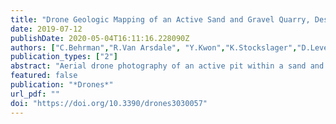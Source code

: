 ```yaml
---
title: "Drone Geologic Mapping of an Active Sand and Gravel Quarry, Desoto County, Mississippi"
date: 2019-07-12
publishDate: 2020-05-04T16:11:16.228090Z
authors: ["C.Behrman","R.Van Arsdale", "Y.Kwon","K.Stockslager","D.Leverett","D.Lumsden"]
publication_types: ["2"]
abstract: "Aerial drone photography of an active pit within a sand and gravel quarry in DeSoto County, Mississippi, was conducted to better understand the Upland Complex, which is a high-level Pliocene terrace of the Mississippi River. The Upland Complex is of great interest economically, as it is the primary source of sand and gravel for Memphis, Tennessee and the surrounding region. The pit dimensions were approximately 820 ft (250 m) by 655 ft (200 m) and 79-ft (24 m) deep upon completion of the mining. Eight 3-D models of the pit were made at different times to illustrate the mining progression. Oblique and horizontal stereo aerial photography of the highwalls was conducted to produce 3-D models and high-resolution photomosaics of the highwalls for geologic mapping and interpretation. The mapped highwall geology included Pliocene Mississippi River bars consisting of sand, sand and gravel, and gravel ranging in thickness from 2 ft (0.6 m) to 32.8 ft (10 m), with variable cross-bed dip directions suggesting a meandering river environment of deposition. Pleistocene loess overlies the Pliocene sediment. The highwalls also revealed northerly-striking late Pliocene or Pleistocene tectonic folding, faulting, and probable earthquake liquefaction in northwestern Mississippi, where no Pliocene or Quaternary tectonic deformation had previously been reported. This study demonstrated Drone aerial photography as a quick, low cost, and safe means to study poorly accessible open-pit mining and to help understand the geology of the lower Mississippi River Valley. "
featured: false
publication: "*Drones*"
url_pdf: ""
doi: "https://doi.org/10.3390/drones3030057"
---
```

